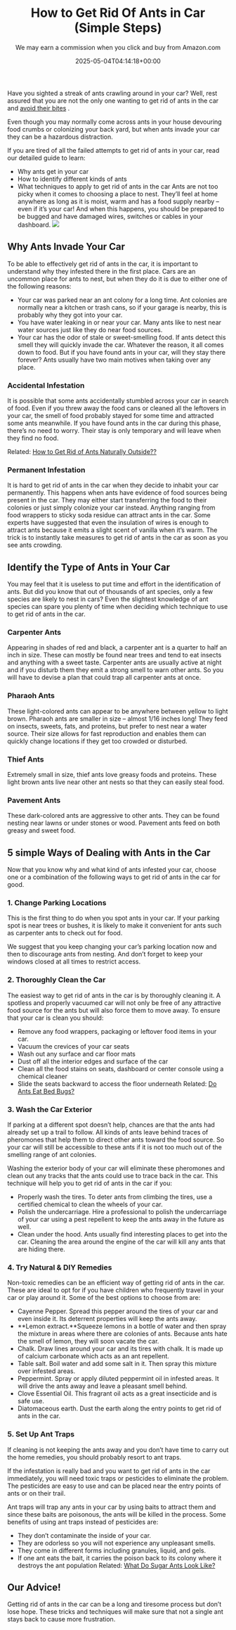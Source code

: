 ﻿---
author: We may earn a commission when you click and buy from Amazon.com
layout: post
title: How to Get Rid Of Ants in Car (Simple Steps)
date: '2025-05-04T04:14:18+00:00'
categories:
- Ants
- Guide
tags: []
slug: /how-to-get-rid-of-ants-in-car/
lastmod: 2025-05-07T12:21:27+03:00
---

Have you sighted a streak of ants crawling around in your car? Well, rest assured that you are not the only one wanting to get rid of ants in the car and
[avoid their bites](https://pestpolicy.com/do-sugar-ants-bite/)
.

Even though you may normally come across ants in your house devouring food crumbs or colonizing your back yard, but when ants invade your car they can be a hazardous distraction.

If you are tired of all the failed attempts to get rid of ants in your car, read our detailed guide to learn:
- Why ants get in your car
- How to identify different kinds of ants
- What techniques to apply to get rid of ants in the car
Ants are not too picky when it comes to choosing a place to nest. They’ll feel at home anywhere as long as it is moist, warm and has a food supply nearby – even if it’s your car! And when this happens, you should be prepared to be bugged and have damaged wires, switches or cables in your dashboard.
![](/assets/img/img/)
## Why Ants Invade Your Car
To be able to effectively get rid of ants in the car, it is important to understand why they infested there in the first place. Cars are an uncommon place for ants to nest, but when they do it is due to either one of the following reasons:
- Your car was parked near an ant colony for a long time. Ant colonies are normally near a kitchen or trash cans, so if your garage is nearby, this is probably why they got into your car.
- You have water leaking in or near your car. Many ants like to nest near water sources just like they do near food sources.
- Your car has the odor of stale or sweet-smelling food. If ants detect this smell they will quickly invade the car.
Whatever the reason, it all comes down to food. But if you have found ants in your car, will they stay there forever? Ants usually have two main motives when taking over any place.
### Accidental Infestation
It is possible that some ants accidentally stumbled across your car in search of food. Even if you threw away the food cans or cleaned all the leftovers in your car, the smell of food probably stayed for some time and attracted some ants meanwhile. If you have found ants in the car during this phase, there’s no need to worry. Their stay is only temporary and will leave when they find no food.

Related:
[How to Get Rid of Ants Naturally Outside??](https://pestpolicy.com/how-to-get-rid-of-ants-naturally-outside/)
### Permanent Infestation
It is hard to get rid of ants in the car when they decide to inhabit your car permanently. This happens when ants have evidence of food sources being present in the car. They may either start transferring the food to their colonies or just simply colonize your car instead. Anything ranging from food wrappers to sticky soda residue can attract ants in the car. Some experts have suggested that even the insulation of wires is enough to attract ants because it emits a slight scent of vanilla when it’s warm. The trick is to instantly take measures to get rid of ants in the car as soon as you see ants crowding.
## Identify the Type of Ants in Your Car
You may feel that it is useless to put time and effort in the identification of ants. But did you know that out of thousands of ant species, only a few species are likely to nest in cars? Even the slightest knowledge of ant species can spare you plenty of time when deciding which technique to use to get rid of ants in the car.
### Carpenter Ants
Appearing in shades of red and black, a carpenter ant is a quarter to half an inch in size. These can mostly be found near trees and tend to eat insects and anything with a sweet taste. Carpenter ants are usually active at night and if you disturb them they emit a strong smell to warn other ants. So you will have to devise a plan that could trap all carpenter ants at once.
### Pharaoh Ants
These light-colored ants can appear to be anywhere between yellow to light brown. Pharaoh ants are smaller in size – almost 1/16 inches long! They feed on insects, sweets, fats, and proteins, but prefer to nest near a water source. Their size allows for fast reproduction and enables them can quickly change locations if they get too crowded or disturbed.
### Thief Ants
Extremely small in size, thief ants love greasy foods and proteins. These light brown ants live near other ant nests so that they can easily steal food.
### Pavement Ants
These dark-colored ants are aggressive to other ants. They can be found nesting near lawns or under stones or wood. Pavement ants feed on both greasy and sweet food.
## 5 simple Ways of Dealing with Ants in the Car
Now that you know why and what kind of ants infested your car, choose one or a combination of the following ways to get rid of ants in the car for good.
### 1. Change Parking Locations
This is the first thing to do when you spot ants in your car. If your parking spot is near trees or bushes, it is likely to make it convenient for ants such as carpenter ants to check out for food.

We suggest that you keep changing your car’s parking location now and then to discourage ants from nesting. And don’t forget to keep your windows closed at all times to restrict access.
### 2. Thoroughly Clean the Car
The easiest way to get rid of ants in the car is by thoroughly cleaning it. A spotless and properly vacuumed car will not only be free of any attractive food source for the ants but will also force them to move away. To ensure that your car is clean you should:
- Remove any food wrappers, packaging or leftover food items in your car.
- Vacuum the crevices of your car seats
- Wash out any surface and car floor mats
- Dust off all the interior edges and surface of the car
- Clean all the food stains on seats, dashboard or center console using a chemical cleaner
- Slide the seats backward to access the floor underneath
Related:
[Do Ants Eat Bed Bugs?](https://pestpolicy.com/do-ants-eat-bed-bugs/)
### 3. Wash the Car Exterior
If parking at a different spot doesn’t help, chances are that the ants had already set up a trail to follow. All kinds of ants leave behind traces of pheromones that help them to direct other ants toward the food source. So your car will still be accessible to these ants if it is not too much out of the smelling range of ant colonies.

Washing the exterior body of your car will eliminate these pheromones and clean out any tracks that the ants could use to trace back in the car. This technique will help you to get rid of ants in the car if you:
- Properly wash the tires. To deter ants from climbing the tires, use a certified chemical to clean the wheels of your car.
- Polish the undercarriage. Hire a professional to polish the undercarriage of your car using a pest repellent to keep the ants away in the future as well.
- Clean under the hood. Ants usually find interesting places to get into the car. Cleaning the area around the engine of the car will kill any ants that are hiding there.
### 4. Try Natural & DIY Remedies
Non-toxic remedies can be an efficient way of getting rid of ants in the car. These are ideal to opt for if you have children who frequently travel in your car or play around it. Some of the best options to choose from are:
- Cayenne Pepper. Spread this pepper around the tires of your car and even inside it. Its deterrent properties will keep the ants away.
- **Lemon extract.**Squeeze lemons in a bottle of water and then spray the mixture in areas where there are colonies of ants. Because ants hate the smell of lemon, they will soon vacate the car.
- Chalk. Draw lines around your car and its tires with chalk. It is made up of calcium carbonate which acts as an ant repellent.
- Table salt. Boil water and add some salt in it. Then spray this mixture over infested areas.
- Peppermint. Spray or apply diluted peppermint oil in infested areas. It will drive the ants away and leave a pleasant smell behind.
- Clove Essential Oil. This fragrant oil acts as a great insecticide and is safe use.
- Diatomaceous earth. Dust the earth along the entry points to get rid of ants in the car.
### 5. Set Up Ant Traps
If cleaning is not keeping the ants away and you don’t have time to carry out the home remedies, you should probably resort to ant traps.

If the infestation is really bad and you want to get rid of ants in the car immediately, you will need toxic traps or pesticides to eliminate the problem. The pesticides are easy to use and can be placed near the entry points of ants or on their trail.

Ant traps will trap any ants in your car by using baits to attract them and since these baits are poisonous, the ants will be killed in the process. Some benefits of using ant traps instead of pesticides are:
- They don’t contaminate the inside of your car.
- They are odorless so you will not experience any unpleasant smells.
- They come in different forms including granules, liquid, and gels.
- If one ant eats the bait, it carries the poison back to its colony where it destroys the ant population
Related:
[What Do Sugar Ants Look Like?](https://pestpolicy.com/what-do-sugar-ants-look-like/)
## Our Advice!
Getting rid of ants in the car can be a long and tiresome process but don’t lose hope. These tricks and techniques will make sure that not a single ant stays back to cause more frustration.